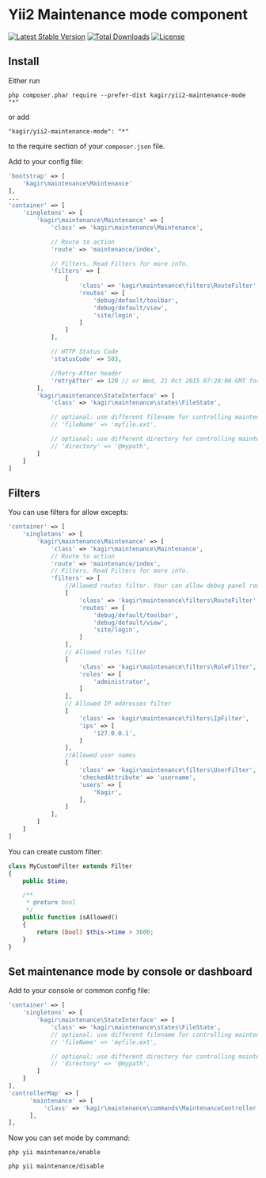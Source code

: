 # Yii2 Maintenance mode component
[![Latest Stable Version](https://poser.pugx.org/brussens/yii2-maintenance-mode/v/stable)](https://packagist.org/packages/brussens/yii2-maintenance-mode)
[![Total Downloads](https://poser.pugx.org/brussens/yii2-maintenance-mode/downloads)](https://packagist.org/packages/brussens/yii2-maintenance-mode)
[![License](https://poser.pugx.org/brussens/yii2-maintenance-mode/license)](https://packagist.org/packages/brussens/yii2-maintenance-mode)
## Install
Either run
```
php composer.phar require --prefer-dist kagir/yii2-maintenance-mode "*"
```

or add

```
"kagir/yii2-maintenance-mode": "*"
```

to the require section of your `composer.json` file.

Add to your config file:
```php
'bootstrap' => [
    'kagir\maintenance\Maintenance'
],
...
'container' => [
    'singletons' => [
        'kagir\maintenance\Maintenance' => [
            'class' => 'kagir\maintenance\Maintenance',

            // Route to action
            'route' => 'maintenance/index',

            // Filters. Read Filters for more info.
            'filters' => [
                [
                    'class' => 'kagir\maintenance\filters\RouteFilter',
                    'routes' => [
                        'debug/default/toolbar',
                        'debug/default/view',
                        'site/login',
                    ]
                ]
            ],

            // HTTP Status Code
            'statusCode' => 503,

            //Retry-After header
            'retryAfter' => 120 // or Wed, 21 Oct 2015 07:28:00 GMT for example
        ],
        'kagir\maintenance\StateInterface' => [
            'class' => 'kagir\maintenance\states\FileState',

            // optional: use different filename for controlling maintenance state:
            // 'fileName' => 'myfile.ext',

            // optional: use different directory for controlling maintenance state:
            // 'directory' => '@mypath',
        ]
    ]
]
```

## Filters
You can use filters for allow excepts:

```php
'container' => [
    'singletons' => [
        'kagir\maintenance\Maintenance' => [
            'class' => 'kagir\maintenance\Maintenance',
            // Route to action
            'route' => 'maintenance/index',
            // Filters. Read Filters for more info.
            'filters' => [
                //Allowed routes filter. Your can allow debug panel routes.
                [
                    'class' => 'kagir\maintenance\filters\RouteFilter',
                    'routes' => [
                        'debug/default/toolbar',
                        'debug/default/view',
                        'site/login',
                    ]
                ],
                // Allowed roles filter
                [
                    'class' => 'kagir\maintenance\filters\RoleFilter',
                    'roles' => [
                        'administrator',
                    ]
                ],
                // Allowed IP addresses filter
                [
                    'class' => 'kagir\maintenance\filters\IpFilter',
                    'ips' => [
                        '127.0.0.1',
                    ]
                ],
                //Allowed user names
                [
                    'class' => 'kagir\maintenance\filters\UserFilter',
                    'checkedAttribute' => 'username',
                    'users' => [
                        'Kagir',
                    ],
                ]
            ],
        ]
    ]
]
```
You can create custom filter:
```php
class MyCustomFilter extends Filter
{
    public $time;

    /**
     * @return bool
     */
    public function isAllowed()
    {
        return (bool) $this->time > 3600;
    }
}
```

## Set maintenance mode by console or dashboard

Add to your console or common config file:
```php
'container' => [
    'singletons' => [
        'kagir\maintenance\StateInterface' => [
            'class' => 'kagir\maintenance\states\FileState',
            // optional: use different filename for controlling maintenance state:
            // 'fileName' => 'myfile.ext',

            // optional: use different directory for controlling maintenance state:
            // 'directory' => '@mypath',
        ]
    ]
],
'controllerMap' => [
      'maintenance' => [
          'class' => 'kagir\maintenance\commands\MaintenanceController',
      ],
],

```

Now you can set mode by command:
```
php yii maintenance/enable
```
```
php yii maintenance/disable
```
